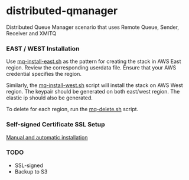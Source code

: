 # distributed-qmanager
Distributed Queue Manager scenario that uses Remote Queue, Sender, Receiver and XMITQ

### EAST / WEST Installation

Use [mq-install-east.sh](https://github.com/mqfellow/distributed-qmanager/blob/master/mq-install-east.sh) as the pattern for creating the stack in AWS East region. Review the corresponding userdata file. Ensure that your AWS credential specifies the region.

Similarly, the [mq-install-west.sh](https://github.com/mqfellow/distributed-qmanager/blob/master/mq-install-west.sh) script will install the stack on AWS West region. The keypair should be generated on both east/west region. The elastic ip should also be generated.

To delete for each region, run the [mq-delete.sh](https://github.com/mqfellow/distributed-qmanager/blob/master/mq-delete.sh) script.

### Self-signed Certificate SSL Setup

[Manual and automatic installation](https://github.com/mqfellow/distributed-qmanager/blob/master/self-signed-cert.md)

### TODO

* SSL-signed
* Backup to S3

